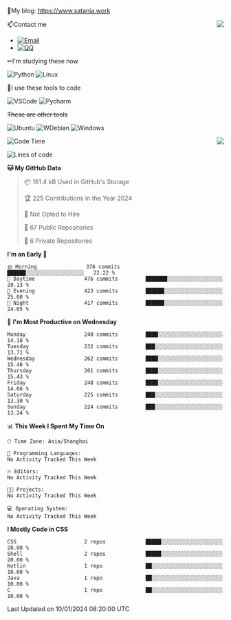 📰My blog: https://www.satania.work

<img align="right" src="https://github-readme-stats.vercel.app/api/top-langs/?username=Katriell"/>

📫Contact me

* [![Email](https://img.shields.io/badge/Email-Iris@satania.work-1?style=social&logoColor=fff)](mailto:Iris@satania.work)
* [![QQ](https://img.shields.io/badge/QQ-2088839458-1?style=social&logoColor=fff)](tencent://AddContact/?fromId=45&fromSubId=1&subcmd=all&uin=2088839458&website=www.oicqzone.com)

✏I'm studying these now

![Python](https://img.shields.io/badge/-Python-blue?style=flat-square&logo=Python&logoColor=fff)
![Linux](https://img.shields.io/badge/-Linux-black?style=flat-square&logo=Linux&logoColor=fff)

🔨I use these tools to code

![VSCode](https://img.shields.io/badge/-VSCode-blue?style=flat-square&logo=visualstudiocode&logoColor=fff)
![Pycharm](https://img.shields.io/badge/-Pycharm-green?style=flat-square&logo=pycharm&logoColor=fff)

 ~~These are other tools~~

![Ubuntu](https://img.shields.io/badge/-Ubuntu-orange?style=flat-square&logo=Ubuntu&logoColor=fff)
![WDebian](https://img.shields.io/badge/-Debian-blue?style=flat-square&logo=Debian&logoColor=fff)
![Windows](https://img.shields.io/badge/-Windows-blue?style=flat-square&logo=Windows&logoColor=fff)


<img align="right" src="https://github-readme-stats-beta-amber-44.vercel.app/api?username=Katriell&show_icons=true&role=OWNER,ORGANIZATION_MEMBER,COLLABORATOR&locale=zh-my"/>

<!--START_SECTION:waka-->
![Code Time](http://img.shields.io/badge/Code%20Time-20%20mins-blue)

![Lines of code](https://img.shields.io/badge/From%20Hello%20World%20I%27ve%20Written-5.5%20thousand%20lines%20of%20code-blue)

**🐱 My GitHub Data** 

> 📦 161.4 kB Used in GitHub's Storage 
 > 
> 🏆 225 Contributions in the Year 2024
 > 
> 🚫 Not Opted to Hire
 > 
> 📜 67 Public Repositories 
 > 
> 🔑 6 Private Repositories 
 > 
**I'm an Early 🐤** 

```text
🌞 Morning                376 commits         ██████░░░░░░░░░░░░░░░░░░░   22.22 % 
🌆 Daytime                476 commits         ███████░░░░░░░░░░░░░░░░░░   28.13 % 
🌃 Evening                423 commits         ██████░░░░░░░░░░░░░░░░░░░   25.00 % 
🌙 Night                  417 commits         ██████░░░░░░░░░░░░░░░░░░░   24.65 % 
```
📅 **I'm Most Productive on Wednesday** 

```text
Monday                   240 commits         ████░░░░░░░░░░░░░░░░░░░░░   14.18 % 
Tuesday                  232 commits         ███░░░░░░░░░░░░░░░░░░░░░░   13.71 % 
Wednesday                262 commits         ████░░░░░░░░░░░░░░░░░░░░░   15.48 % 
Thursday                 261 commits         ████░░░░░░░░░░░░░░░░░░░░░   15.43 % 
Friday                   248 commits         ████░░░░░░░░░░░░░░░░░░░░░   14.66 % 
Saturday                 225 commits         ███░░░░░░░░░░░░░░░░░░░░░░   13.30 % 
Sunday                   224 commits         ███░░░░░░░░░░░░░░░░░░░░░░   13.24 % 
```


📊 **This Week I Spent My Time On** 

```text
🕑︎ Time Zone: Asia/Shanghai

💬 Programming Languages: 
No Activity Tracked This Week

🔥 Editors: 
No Activity Tracked This Week

🐱‍💻 Projects: 
No Activity Tracked This Week

💻 Operating System: 
No Activity Tracked This Week
```

**I Mostly Code in CSS** 

```text
CSS                      2 repos             █████░░░░░░░░░░░░░░░░░░░░   20.00 % 
Shell                    2 repos             █████░░░░░░░░░░░░░░░░░░░░   20.00 % 
Kotlin                   1 repo              ██░░░░░░░░░░░░░░░░░░░░░░░   10.00 % 
Java                     1 repo              ██░░░░░░░░░░░░░░░░░░░░░░░   10.00 % 
C                        1 repo              ██░░░░░░░░░░░░░░░░░░░░░░░   10.00 % 
```




 Last Updated on 10/01/2024 08:20:00 UTC
<!--END_SECTION:waka-->
